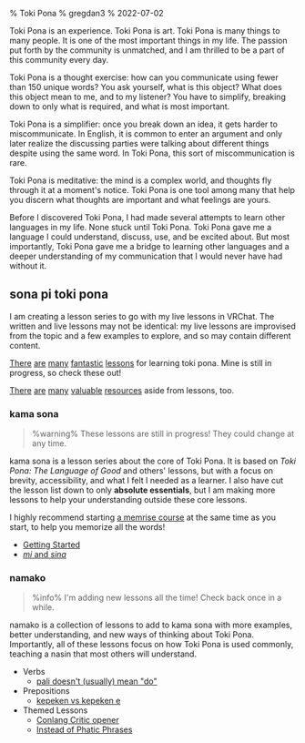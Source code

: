 % Toki Pona
% gregdan3
% 2022-07-02

Toki Pona is an experience. Toki Pona is art. Toki Pona is many things to many
people. It is one of the most important things in my life. The passion put
forth by the community is unmatched, and I am thrilled to be a part of this
community every day.

Toki Pona is a thought exercise: how can you communicate using fewer than 150
unique words? You ask yourself, what is this object? What does this object mean
to me, and to my listener? You have to simplify, breaking down to only what is
required, and what is most important.

Toki Pona is a simplifier: once you break down an idea, it gets harder to
miscommunicate. In English, it is common to enter an argument and only later
realize the discussing parties were talking about different things despite
using the same word. In Toki Pona, this sort of miscommunication is rare.

Toki Pona is meditative: the mind is a complex world, and thoughts fly through
it at a moment's notice. Toki Pona is one tool among many that help you discern
what thoughts are important and what feelings are yours.

Before I discovered Toki Pona, I had made several attempts to learn other
languages in my life. None stuck until Toki Pona. Toki Pona gave me a language
I could understand, discuss, use, and be excited about. But most importantly,
Toki Pona gave me a bridge to learning other languages and a deeper
understanding of my communication that I would never have had without it.

## sona pi toki pona

I am creating a lesson series to go with my live lessons in VRChat. The written
and live lessons may not be identical: my live lessons are improvised from the
topic and a few examples to explore, and so may contain different content.

[There](https://devurandom.xyz/tokipona/)
[are](https://sowelitesa.kittycat.homes/lipu-sona/)
[many](http://www.amazon.com/gp/product/0978292308)
[fantastic](https://www.youtube.com/watch?v=2EZihKCB9iw&list=PLuYLhuXt4HrQwIDV7FBkA8zApw0pnEJrX)
[lessons](https://www.youtube.com/watch?v=4L-dvvng4Zc&list=PLuYLhuXt4HrQIv3xnDxZqRaLfmxB2U5rJ)
for learning toki pona. Mine is still in progress, so check these out!

[There](https://lipu-linku.github.io/)
[are](https://github.com/kilipan/nasin-toki)
[many](https://wikipesija.org/wiki/lipu_open)
[valuable](https://www.youtube.com/watch?v=QmgaRPuF9CE&list=PLjOmpMyMxd8Qs2mAXcLk817tQy_AQj09u)
[resources](https://joelthomastr.github.io/tokipona/README_si) aside from
lessons, too.

### kama sona

> %warning%
> These lessons are still in progress! They could change at any time.

kama sona is a lesson series about the core of Toki Pona. It is based on _Toki
Pona: The Language of Good_ and others' lessons, but with a focus on brevity,
accessibility, and what I felt I needed as a learner. I also have cut the
lesson list down to only **absolute essentials**, but I am making more lessons
to help your understanding outside these core lessons.

I highly recommend starting [a memrise
course](https://app.memrise.com/course/5969373/essential-toki-pona-vocabulary/)
at the same time as you start, to help you memorize all the words!

- [Getting Started](./sona/open.html)
- [_mi_ and _sina_](./sona/mi-sina.html)
  <!-- - [Verbs with _li_](./sona/li.html) -->
  <!-- - [Objects with _e_](./sona/e.html) -->
  <!-- - [_ona_ and _ni_](./sona/ona-ni.html) -->
  <!-- - [Adjectives and _pi_](./sona/adj-pi.html) -->
  <!-- - [Preverbing verbs](./sona/preverbs.html) -->
  <!-- - [Instructions with _o_](./sona/o.html) -->
  <!-- - [Prepositions: time, place, cause](./sona/preps.html) -->
  <!-- - [Context, Comparisons, _la_](./sona/la.html) -->
  <!-- - [Questions, answers, _seme_](./sona/seme.html) -->
  <!-- - [Finale](./sona/pini.html) -->

### namako

> %info%
> I'm adding new lessons all the time! Check back once in a while.

namako is a collection of lessons to add to kama sona with more examples,
better understanding, and new ways of thinking about Toki Pona. Importantly,
all of these lessons focus on how Toki Pona is used commonly, teaching a nasin
that most others will understand.

<!-- - Grammar -->
  <!-- - [Multiple _li_ with sina with mi](./sona/multiple-li.html) -->
  <!-- - [_la_ and prepositions](./sona/la-prepositions.html) -->
  <!-- - [Interjections](./sona/interjections.html) -->
<!-- - Adjectives -->
  <!-- - [Proper nouns](./sona/proper-nouns.html) -->
  <!-- - [Excitement with _a!_](./sona/a.html) -->
  <!-- - [Colors and _kule_](./sona/kule.html) -->
  <!-- - [Negations with _ala_](./sona/ala.html) -->
  <!-- - [Numbers and _nanpa_](./sona/nanpa.html) -->

- Verbs
  - [pali doesn't (usually) mean "do"](./sona/palint.html)
- Prepositions
  <!-- - [Telling Time](./sona/time.html) -->
  <!-- - [Knowing Place](./sona/location.html) -->
  - [kepeken vs kepeken e](./sona/kepeken.html)
- Themed Lessons
  - [Conlang Critic opener](./sona/conlang-critic.html)
  - [Instead of Phatic Phrases](./sona/phatic-phrases.html)
    <!-- - [Concepts and Translation](./sona/ante-toki.html) -->
    <!-- - [mi monsuta e sina](./sona/monsutatesu.html) -->
    <!-- - [Modern Toki Pona vs. pu](./sona/modern-tp.html) -->
    <!-- - [Units of time](./sona/tenpo-nanpa.html) -->

<!-- ### nasin -->

<!-- nasin is a collection of lessons focusing on a specific usage of Toki Pona -->
<!-- which you could encounter while speaking Toki Pona. These are not taught as a -->
<!-- way to speak Toki Pona, but as a way of exploring what is possible and what -->
<!-- others do. You may choose to use any/all of these nasin -->

<!-- You should be confident in your understanding of Toki Pona before starting any -->
<!-- of these. -->

<!-- - [pu taso](./sona/pu-taso.html): only using Toki Pona: The Language of Good -->
<!-- - nimi sin -->
  <!-- - [misikeke li pona](./sona/misikeke.html) -->
  <!-- - [epiku li ike](./sona/epikunt.html) -->
  <!-- - [majuna li ken pona](./sona/majuna.html) -->
  <!-- - [ki si wi](./sona/ki-si-wi.html) -->
<!-- - nimi ante -->
<!--   - [newer preverbs](./sona/newer-preverbs.html): open, pini, alasa, olin -->
<!--   - [nanpa seme?](./sona/nanpa-seme.html): nanpa but it ranks non-integers -->
<!--   - [nasin kule](./sona/kule-ante.html): altered color -->
<!--   - [nasin nanpa ante](./sona/nanpa.html): a few different number systems -->

<!-- - nasin sin -->
<!--   - [transitive prep phrases](./sona/trans-preps.html): mi lon poki e ilo -->
<!-- - nimi weka -->
<!--   - [jon't](./sona/jont.html): not using jo -->
<!--   - [pin't](./sona/pint.html): not using pi -->
<!--   - [anun't](./sona/anunt.html): only using anu for questions -->
<!--   - [gendern't](./sona/gendernt.html): not using meli or mije or even tonsi -->
<!--   - [jan't](./sona/jant.html): not using jan -->
<!--   - [min't](./sona/mint.html): not using mi, or sometimes sina, or even ona! -->
<!--   - [noun't](./sona/nount.html): not using proper nouns -->
<!--   - [preverbn't](./sona/preverbnt.html): not using preverbs -->
<!--   - [nanpan't](./sona/nanpant.html): no number system -->

<!-- ## ilo pi toki pona -->

<!-- I am planning to add some tools to this page in the near future. Stay tuned! -->
